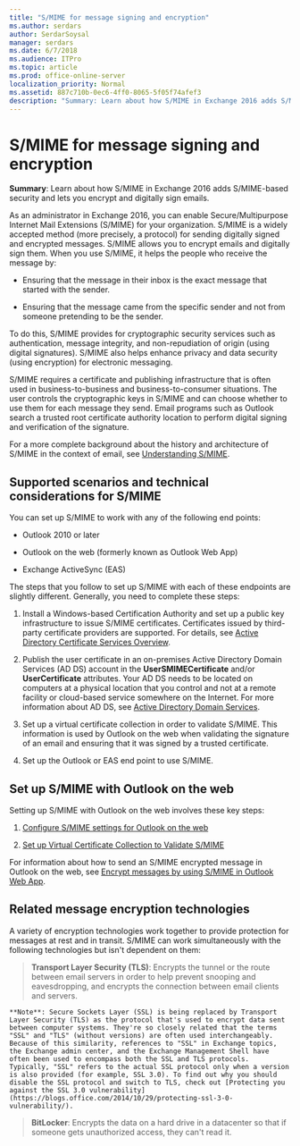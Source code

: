 ```yaml
---
title: "S/MIME for message signing and encryption"
ms.author: serdars
author: SerdarSoysal
manager: serdars
ms.date: 6/7/2018
ms.audience: ITPro
ms.topic: article
ms.prod: office-online-server
localization_priority: Normal
ms.assetid: 887c710b-0ec6-4ff0-8065-5f05f74afef3
description: "Summary: Learn about how S/MIME in Exchange 2016 adds S/MIME-based security and lets you encrypt and digitally sign emails."
---
```


# S/MIME for message signing and encryption

 **Summary**: Learn about how S/MIME in Exchange 2016 adds S/MIME-based security and lets you encrypt and digitally sign emails.
  
As an administrator in Exchange 2016, you can enable Secure/Multipurpose Internet Mail Extensions (S/MIME) for your organization. S/MIME is a widely accepted method (more precisely, a protocol) for sending digitally signed and encrypted messages. S/MIME allows you to encrypt emails and digitally sign them. When you use S/MIME, it helps the people who receive the message by:
  
- Ensuring that the message in their inbox is the exact message that started with the sender.
    
- Ensuring that the message came from the specific sender and not from someone pretending to be the sender.
    
To do this, S/MIME provides for cryptographic security services such as authentication, message integrity, and non-repudiation of origin (using digital signatures). S/MIME also helps enhance privacy and data security (using encryption) for electronic messaging.
  
S/MIME requires a certificate and publishing infrastructure that is often used in business-to-business and business-to-consumer situations. The user controls the cryptographic keys in S/MIME and can choose whether to use them for each message they send. Email programs such as Outlook search a trusted root certificate authority location to perform digital signing and verification of the signature.
  
For a more complete background about the history and architecture of S/MIME in the context of email, see [Understanding S/MIME](https://go.microsoft.com/fwlink/p/?LinkID=393948).
  
## Supported scenarios and technical considerations for S/MIME

You can set up S/MIME to work with any of the following end points:
  
- Outlook 2010 or later
    
- Outlook on the web (formerly known as Outlook Web App)
    
- Exchange ActiveSync (EAS)
    
The steps that you follow to set up S/MIME with each of these endpoints are slightly different. Generally, you need to complete these steps:
  
1. Install a Windows-based Certification Authority and set up a public key infrastructure to issue S/MIME certificates. Certificates issued by third-party certificate providers are supported. For details, see [Active Directory Certificate Services Overview](https://technet.microsoft.com/library/hh831740.aspx).
    
2. Publish the user certificate in an on-premises Active Directory Domain Services (AD DS) account in the **UserSMIMECertificate** and/or **UserCertificate** attributes. Your AD DS needs to be located on computers at a physical location that you control and not at a remote facility or cloud-based service somewhere on the Internet. For more information about AD DS, see [Active Directory Domain Services](https://go.microsoft.com/fwlink/p/?LinkID=394064).
    
3. Set up a virtual certificate collection in order to validate S/MIME. This information is used by Outlook on the web when validating the signature of an email and ensuring that it was signed by a trusted certificate.
    
4. Set up the Outlook or EAS end point to use S/MIME.
    
## Set up S/MIME with Outlook on the web

Setting up S/MIME with Outlook on the web involves these key steps:
  
1. [Configure S/MIME settings for Outlook on the web](http://technet.microsoft.com/library/c7dee22c-9b5b-425c-91a9-d093204ff84e.aspx)
    
2. [Set up Virtual Certificate Collection to Validate S/MIME](http://technet.microsoft.com/library/04a616e6-197c-490c-ae8c-c8d5f0f0b3dd.aspx)
    
For information about how to send an S/MIME encrypted message in Outlook on the web, see [Encrypt messages by using S/MIME in Outlook Web App](https://go.microsoft.com/fwlink/p/?LinkId=392520).
  
## Related message encryption technologies

A variety of encryption technologies work together to provide protection for messages at rest and in transit. S/MIME can work simultaneously with the following technologies but isn't dependent on them:
  
> **Transport Layer Security (TLS)**: Encrypts the tunnel or the route between email servers in order to help prevent snooping and eavesdropping, and encrypts the connection between email clients and servers.
    
    **Note**: Secure Sockets Layer (SSL) is being replaced by Transport Layer Security (TLS) as the protocol that's used to encrypt data sent between computer systems. They're so closely related that the terms "SSL" and "TLS" (without versions) are often used interchangeably. Because of this similarity, references to "SSL" in Exchange topics, the Exchange admin center, and the Exchange Management Shell have often been used to encompass both the SSL and TLS protocols. Typically, "SSL" refers to the actual SSL protocol only when a version is also provided (for example, SSL 3.0). To find out why you should disable the SSL protocol and switch to TLS, check out [Protecting you against the SSL 3.0 vulnerability](https://blogs.office.com/2014/10/29/protecting-ssl-3-0-vulnerability/).
    
> **BitLocker**: Encrypts the data on a hard drive in a datacenter so that if someone gets unauthorized access, they can't read it.
    

